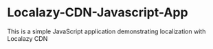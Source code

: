 # Localazy-CDN-Javascript-App
This is a simple JavaScript application demonstrating localization with Localazy CDN
